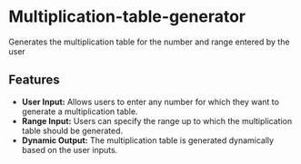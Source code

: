 # Multiplication-table-generator
Generates the multiplication table for the number and range entered by the user

## Features

- **User Input:** Allows users to enter any number for which they want to generate a multiplication table.
- **Range Input:** Users can specify the range up to which the multiplication table should be generated.
- **Dynamic Output:** The multiplication table is generated dynamically based on the user inputs.


